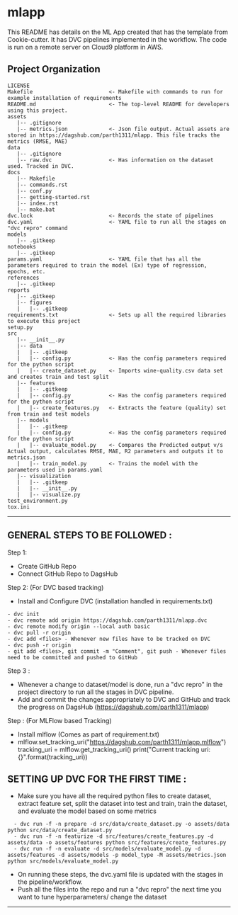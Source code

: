 mlapp
==============================

This README has details on the ML App created that has the template from Cookie-cutter. It has DVC pipelines implemented in the workflow.
The code is run on a remote server on Cloud9 platform in AWS.

Project Organization
------------
    LICENSE
    Makefile                        <- Makefile with commands to run for example installation of requirements
    README.md                       <- The top-level README for developers using this project.
    assets
       |-- .gitignore
       |-- metrics.json             <- Json file output. Actual assets are stored in https://dagshub.com/parth1311/mlapp. This file tracks the metrics (RMSE, MAE)
    data
       |-- .gitignore
       |-- raw.dvc                  <- Has information on the dataset used. Tracked in DVC. 
    docs
       |-- Makefile
       |-- commands.rst
       |-- conf.py
       |-- getting-started.rst
       |-- index.rst
       |-- make.bat
    dvc.lock                        <- Records the state of pipelines
    dvc.yaml                        <- YAML file to run all the stages on "dvc repro" command
    models
       |-- .gitkeep
    notebooks
       |-- .gitkeep
    params.yaml                     <- YAML file that has all the parameters required to train the model (Ex) type of regression, epochs, etc.
    references
       |-- .gitkeep
    reports
       |-- .gitkeep
       |-- figures
       |   |-- .gitkeep 
    requirements.txt                <- Sets up all the required libraries to execute this project
    setup.py
    src
       |-- __init__.py
       |-- data
       |   |-- .gitkeep
       |   |-- config.py            <- Has the config parameters required for the python script
       |   |-- create_dataset.py    <- Imports wine-quality.csv data set and creates train and test split
       |-- features
       |   |-- .gitkeep
       |   |-- config.py            <- Has the config parameters required for the python script
       |   |-- create_features.py   <- Extracts the feature (quality) set from train and test models
       |-- models
       |   |-- .gitkeep
       |   |-- config.py            <- Has the config parameters required for the python script
       |   |-- evaluate_model.py    <- Compares the Predicted output v/s Actual output, calculates RMSE, MAE, R2 parameters and outputs it to metrics.json
       |   |-- train_model.py       <- Trains the model with the parameters used in params.yaml
       |-- visualization
       |   |-- .gitkeep
       |   |-- __init__.py
       |   |-- visualize.py
    test_environment.py
    tox.ini


--------

GENERAL STEPS TO BE FOLLOWED :
------------------------------

Step 1:
 - Create GitHub Repo
 - Connect GitHub Repo to DagsHub

Step 2: (For DVC based tracking)
 - Install and Configure DVC (installation handled in requirements.txt)
 ```
 - dvc init
 - dvc remote add origin https://dagshub.com/parth1311/mlapp.dvc
 - dvc remote modify origin --local auth basic
 - dvc pull -r origin
 - dvc add <files> - Whenever new files have to be tracked on DVC
 - dvc push -r origin
 - git add <files>, git commit -m "Comment", git push - Whenever files need to be committed and pushed to GitHub
 ```
 
Step 3 : 
 - Whenever a change to dataset/model is done, run a "dvc repro" in the project directory to run all the stages in DVC pipeline.
 - Add and commit the changes appropriately to DVC and GitHub and track the progress on DagsHub (https://dagshub.com/parth1311/mlapp)

Step : (For MLFlow based Tracking)
  - Install mlflow (Comes as part of requirement.txt)
  - mlflow.set_tracking_uri("https://dagshub.com/parth1311/mlapp.mlflow")
    tracking_uri = mlflow.get_tracking_uri()
    print("Current tracking uri: {}".format(tracking_uri))



SETTING UP DVC FOR THE FIRST TIME : 
------------------------------
  - Make sure you have all the required python files to create dataset, extract feature set, split the dataset into test and train, train the dataset, and evaluate the model based on some metrics
```
  - dvc run -f -n prepare -d src/data/create_dataset.py -o assets/data python src/data/create_dataset.py
  - dvc run -f -n featurize -d src/features/create_features.py -d assets/data -o assets/features python src/features/create_features.py
  - dvc run -f -n evaluate -d src/models/evaluate_model.py -d assets/features -d assets/models -p model_type -M assets/metrics.json python src/models/evaluate_model.py
```  
  - On running these steps, the dvc.yaml file is updated with the stages in the pipeline/workflow.
  - Push all the files into the repo and run a "dvc repro" the next time you want to tune hyperparameters/ change the dataset
------------------------------